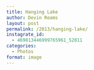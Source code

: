 ```yaml
---
title: Hanging Lake
author: Devin Reams
layout: post
permalink: /2013/hanging-lake/
instagrate_id:
  - 469813446999765961_52011
categories:
  - Photos
format: image
---
```

<!-- This post is created by Instagrate to WordPress, a WordPress Plugin by polevaultweb.com - http://www.polevaultweb.com/plugins/instagrate-to-wordpress/ -->